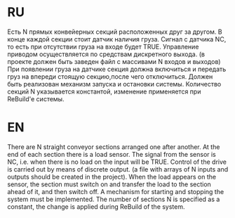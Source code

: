 # RU

Есть N прямых конвейерных секций расположенных друг за другом. В конце каждой секции стоит датчик наличия груза. Сигнал с датчика NC, то есть при отсутствии груза на входе будет TRUE. Управление приводом осуществляется по средствам дискретного выхода.
(в проекте должен быть заведен файл с массивами N входов и выходов)
При появлении груза на датчике секция должна включиться и передать груз на впереди стоящую секцию,после чего отключиться. Должен быть реализован механизм запуска и остановки системы.
Количество секций N указывается константой, изменение применяется при ReBuild'e системы.

# EN

There are N straight conveyor sections arranged one after another. At the end of each section there is a load sensor. The signal from the sensor is NC, i.e. when there is no load on the input will be TRUE. Control of the drive is carried out by means of discrete output.
(a file with arrays of N inputs and outputs should be created in the project).
When the load appears on the sensor, the section must switch on and transfer the load to the section ahead of it, and then switch off. A mechanism for starting and stopping the system must be implemented.
The number of sections N is specified as a constant, the change is applied during ReBuild of the system.